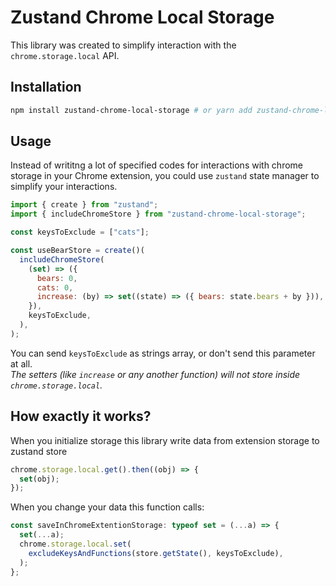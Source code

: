 # Zustand Chrome Local Storage

This library was created to simplify interaction with the `chrome.storage.local` API.

## Installation

```bash
npm install zustand-chrome-local-storage # or yarn add zustand-chrome-local-storage
```

## Usage

Instead of writitng a lot of specified codes for interactions with chrome storage in your Chrome extension, you could use `zustand` state manager to simplify your interactions.

```jsx
import { create } from "zustand";
import { includeChromeStore } from "zustand-chrome-local-storage";

const keysToExclude = ["cats"];

const useBearStore = create()(
  includeChromeStore(
    (set) => ({
      bears: 0,
      cats: 0,
      increase: (by) => set((state) => ({ bears: state.bears + by })),
    }),
    keysToExclude,
  ),
);
```

You can send `keysToExclude` as strings array, or don't send this parameter at all.<br/>
<i>The setters (like `increase` or any another function) will not store inside `chrome.storage.local`.</i>

## How exactly it works?

When you initialize storage this library write data from extension storage to zustand store

```ts
chrome.storage.local.get().then((obj) => {
  set(obj);
});
```

When you change your data this function calls:

```ts
const saveInChromeExtentionStorage: typeof set = (...a) => {
  set(...a);
  chrome.storage.local.set(
    excludeKeysAndFunctions(store.getState(), keysToExclude),
  );
};
```
